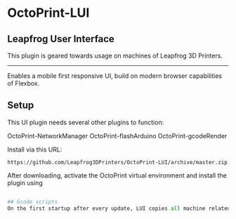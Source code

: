 # OctoPrint-LUI

Leapfrog User Interface
----

This plugin is geared towards usage on machines of Leapfrog 3D Printers. 

----

Enables a mobile first responsive UI, build on modern browser capabilities of Flexbox. 

## Setup

This UI plugin needs several other plugins to function:

OctoPrint-NetworkManager
OctoPrint-flashArduino
OctoPrint-gcodeRender

Install via this URL:

    https://github.com/Leapfrog3DPrinters/OctoPrint-LUI/archive/master.zip

After downloading, activate the OctoPrint virtual environment and install the plugin using

~~~~python setup.py install~~~~

## Gcode scripts
On the first startup after every update, LUI copies all machine related gcode scripts (from the gcodes/scripts folder) to the OctoPrint scripts folder (usually ~/.octoprint/scripts). The Bolt/BoltPro wiping and extruder calibration scripts can be generated using gcodes/bolt_scripts_generator.py.